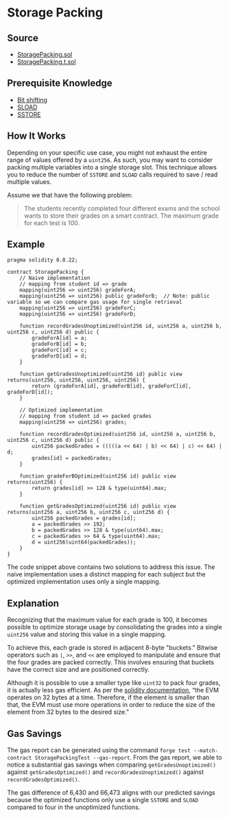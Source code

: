 # Storage Packing

## Source
- [StoragePacking.sol](./StoragePacking.sol)
- [StoragePacking.t.sol](../../../test/StoragePacking.t.sol)

## Prerequisite Knowledge
- [Bit shifting](https://medium.com/@mweiss.eth/solidity-and-evm-bit-shifting-and-masking-in-assembly-yul-942f4b4ebb6a)
- [SLOAD](../../core/sload/README.md)
- [SSTORE](../../core/sstore/README.md)

## How It Works

Depending on your specific use case, you might not exhaust the entire range of values offered by a `uint256`. As such, you may want to consider packing multiple variables into a single storage slot. This technique allows you to reduce the number of `SSTORE` and `SLOAD` calls required to save / read multiple values.

Assume we that have the following problem:

> The students recently completed four different exams and the school wants to store their grades on a smart contract. The maximum grade for each test is 100.

## Example
```solidity
pragma solidity 0.8.22;

contract StoragePacking {
    // Naive implementation
    // mapping from student id => grade
    mapping(uint256 => uint256) gradeForA;
    mapping(uint256 => uint256) public gradeForB;  // Note: public variable so we can compare gas usage for single retrieval 
    mapping(uint256 => uint256) gradeForC;
    mapping(uint256 => uint256) gradeForD;

    function recordGradesUnoptimized(uint256 id, uint256 a, uint256 b, uint256 c, uint256 d) public {
        gradeForA[id] = a;
        gradeForB[id] = b;
        gradeForC[id] = c;
        gradeForD[id] = d;
    }

    function getGradesUnoptimized(uint256 id) public view returns(uint256, uint256, uint256, uint256) {
        return (gradeForA[id], gradeForB[id], gradeForC[id], gradeForD[id]);
    }

    // Optimized implementation
    // mapping from student id => packed grades
    mapping(uint256 => uint256) grades;

    function recordGradesOptimized(uint256 id, uint256 a, uint256 b, uint256 c, uint256 d) public {
        uint256 packedGrades = (((((a << 64) | b) << 64) | c) << 64) | d;
        grades[id] = packedGrades;
    }

    function gradeForBOptimized(uint256 id) public view returns(uint256) {
        return grades[id] >> 128 & type(uint64).max;
    }

    function getGradesOptimized(uint256 id) public view returns(uint256 a, uint256 b, uint256 c, uint256 d) {
        uint256 packedGrades = grades[id];
        a = packedGrades >> 192;
        b = packedGrades >> 128 & type(uint64).max;
        c = packedGrades >> 64 & type(uint64).max;
        d = uint256(uint64(packedGrades));
    }
}
```

The code snippet above contains two solutions to address this issue. The naive implementation uses a distinct mapping for each subject but the optimized implementation uses only a single mapping.

## Explanation

Recognizing that the maximum value for each grade is 100, it becomes possible to optimize storage usage by consolidating the grades into a single `uint256` value and storing this value in a single mapping.

To achieve this, each grade is stored in adjacent 8-byte "buckets." Bitwise operators such as `|`, `>>`, and `<<` are employed to manipulate and ensure that the four grades are packed correctly. This involves ensuring that buckets have the correct size and are positioned correctly.

Although it is possible to use a smaller type like `uint32` to pack four grades, it is actually less gas efficient. As per the [solidity documentation](https://docs.soliditylang.org/en/latest/internals/layout_in_storage.html), “the EVM operates on 32 bytes at a time. Therefore, if the element is smaller than that, the EVM must use more operations in order to reduce the size of the element from 32 bytes to the desired size.”

## Gas Savings

The gas report can be generated using the command `forge test --match-contract StoragePackingTest --gas-report`. From the gas report, we able to notice a substantial gas savings when comparing `getGradesUnoptimized()` against `getGradesOptimized()` and `recordGradesUnoptimized()` against `recordGradesOptimized()`.

The gas difference of 6,430 and 66,473 aligns with our predicted savings because the optimized functions only use a single `SSTORE` and `SLOAD` compared to four in the unoptimized functions.
